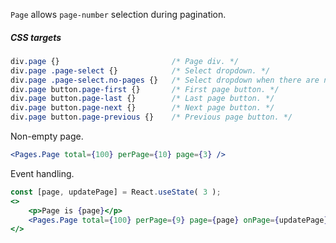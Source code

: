 `Page` allows `page-number` selection during pagination.

##### CSS targets
```css 
div.page {}                         /* Page div. */
div.page .page-select {}            /* Select dropdown. */
div.page .page-select.no-pages {}   /* Select dropdown when there are no pages. */
div.page button.page-first {}       /* First page button. */
div.page button.page-last {}        /* Last page button. */
div.page button.page-next {}        /* Next page button. */
div.page button.page-previous {}    /* Previous page button. */
```

Non-empty page.
```jsx
<Pages.Page total={100} perPage={10} page={3} />
```

Event handling.
```jsx
const [page, updatePage] = React.useState( 3 );
<>
    <p>Page is {page}</p>
    <Pages.Page total={100} perPage={9} page={page} onPage={updatePage} />
</>
```